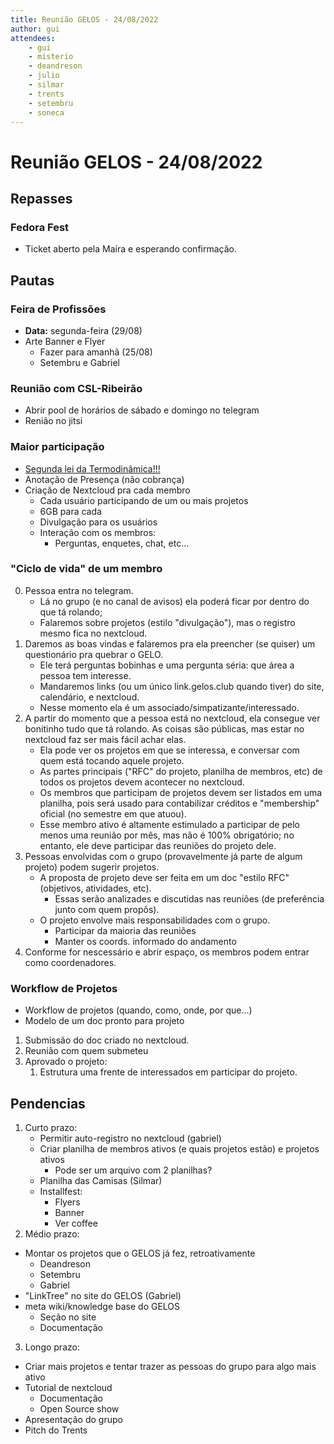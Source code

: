 ```yaml
---
title: Reunião GELOS - 24/08/2022
author: gui
attendees:
    - gui
    - misterio
    - deandreson
    - julio
    - silmar
    - trents
    - setembru
    - soneca
---
```

# Reunião GELOS - 24/08/2022

## Repasses
### Fedora Fest
- Ticket aberto pela Maíra e esperando confirmação.

## Pautas

### Feira de Profissões
- **Data:** segunda-feira (29/08)
- Arte Banner e Flyer
	- Fazer para amanhã (25/08)
	- Setembru e Gabriel

### Reunião com CSL-Ribeirão
- Abrir pool de horários de sábado e domingo no telegram
- Renião no jitsi

### Maior participação
- [Segunda lei da Termodinâmica!!!](http://boomeria.org/physicslectures/thermodynamics/entropyroom.jpg)
- Anotação de Presença (não cobrança)
- Criação de Nextcloud pra cada membro
	- Cada usuário participando de um ou mais projetos
	- 6GB para cada
	- Divulgação para os usuários
	- Interação com os membros: 
		- Perguntas, enquetes, chat, etc...

### "Ciclo de vida" de um membro
0. Pessoa entra no telegram.
    - Lá no grupo (e no canal de avisos) ela poderá ficar por dentro do que tá rolando;
    - Falaremos sobre projetos (estilo "divulgação"), mas o registro mesmo fica no nextcloud.
1. Daremos as boas vindas e falaremos pra ela preencher (se quiser) um questionário pra quebrar o GELO.
    - Ele terá perguntas bobinhas e uma pergunta séria: que área a pessoa tem interesse.
    - Mandaremos links (ou um único link.gelos.club quando tiver) do site, calendário, e nextcloud.
    - Nesse momento ela é um associado/simpatizante/interessado.
2. A partir do momento que a pessoa está no nextcloud, ela consegue ver bonitinho tudo que tá rolando. As coisas são públicas, mas estar no nextcloud faz ser mais fácil achar elas.
    - Ela pode ver os projetos em que se interessa, e conversar com quem está tocando aquele projeto.
    - As partes principais ("RFC" do projeto, planilha de membros, etc) de todos os projetos devem acontecer no nextcloud.
    - Os membros que participam de projetos devem ser listados em uma planilha, pois será usado para contabilizar créditos e "membership" oficial (no semestre em que atuou).
    - Esse membro ativo é altamente estimulado a participar de pelo menos uma reunião por mês, mas não é 100% obrigatório; no entanto, ele deve participar das reuniões do projeto dele.
3. Pessoas envolvidas com o grupo (provavelmente já parte de algum projeto) podem sugerir projetos.
    - A proposta de projeto deve ser feita em um doc "estilo RFC" (objetivos, atividades, etc).
        - Essas serão analizades e discutidas nas reuniões (de preferência junto com quem propôs).
    - O projeto envolve mais responsabilidades com o grupo.
        - Participar da maioria das reuniões
        - Manter os coords. informado do andamento
5. Conforme for nescessário e abrir espaço, os membros podem entrar como coordenadores.

### Workflow de Projetos
- Workflow de projetos (quando, como, onde, por que...)
- Modelo de um doc pronto para projeto

1. Submissão do doc criado no nextcloud.
2. Reunião com quem submeteu
3. Aprovado o projeto:
	1. Estrutura uma frente de interessados em participar do projeto.

## Pendencias
1. Curto prazo:
    - Permitir auto-registro no nextcloud (gabriel)
    - Criar planilha de membros ativos (e quais projetos estão) e projetos ativos
        - Pode ser um arquivo com 2 planilhas?
    - Planilha das Camisas (Silmar)
    - Installfest:
        - Flyers
        - Banner
        - Ver coffee
2. Médio prazo:
- Montar os projetos que o GELOS já fez, retroativamente
    - Deandreson
    - Setembru
     - Gabriel
- "LinkTree" no site do GELOS (Gabriel)
- meta wiki/knowledge base do GELOS
    - Seção no site
    - Documentação
3. Longo prazo:
- Criar mais projetos e tentar trazer as pessoas do grupo para algo mais ativo
- Tutorial de nextcloud
    - Documentação
    - Open Source show
- Apresentação do grupo
- Pitch do Trents